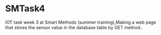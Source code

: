 # SMTask4
IOT task week 3 at Smart Methods (summer training),Making a web page that stores the sensor value in the database table by GET method..
